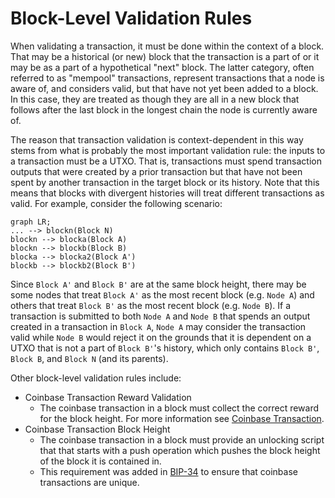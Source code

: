 # Block-Level Validation Rules

When validating a transaction, it must be done within the context of a block.  That may be a historical (or new) block that the transaction is a part of or it may be as a part of a hypothetical "next" block.  The latter category, often referred to as "mempool" transactions, represent transactions that a node is aware of, and considers valid, but that have not yet been added to a block.  In this case, they are treated as though they are all in a new block that follows after the last block in the longest chain the node is currently aware of.

The reason that transaction validation is context-dependent in this way stems from what is probably the most important validation rule: the inputs to a transaction must be a UTXO.  That is, transactions must spend transaction outputs that were created by a prior transaction but that have not been spent by another transaction in the target block or its history.  Note that this means that blocks with divergent histories will treat different transactions as valid.  For example, consider the following scenario:

```mermaid
graph LR;
... --> blockn(Block N)
blockn --> blocka(Block A)
blockn --> blockb(Block B)
blocka --> blocka2(Block A')
blockb --> blockb2(Block B')
```

Since `Block A'` and `Block B'` are at the same block height, there may be some nodes that treat `Block A'` as the most recent block (e.g. `Node A`) and others that treat `Block B'` as the most recent block (e.g. `Node B`).   If a transaction is submitted to both `Node A` and `Node B` that spends an output created in a transaction in `Block A`, `Node A` may consider the transaction valid while `Node B` would reject it on the grounds that it is dependent on a UTXO that is not a part of `Block B'`'s history, which only contains `Block B'`, `Block B`, and `Block N` (and its parents).

Other block-level validation rules include:

 - Coinbase Transaction Reward Validation
	 - The coinbase transaction in a block must collect the correct reward for the block height.  For more information see [Coinbase Transaction](/protocol/blockchain/block#coinbase-transaction).
 - Coinbase Transaction Block Height
	 - The coinbase transaction in a block must provide an unlocking script that that starts with a push operation which pushes the block height of the block it is contained in.
	 - This requirement was added in [BIP-34](/protocol/forks/bip-0034) to ensure that coinbase transactions are unique.